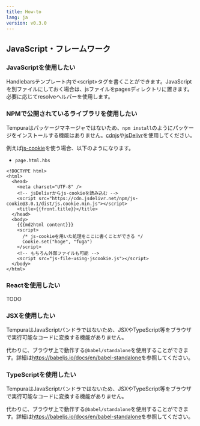 ```yaml
---
title: How-to
lang: ja
version: v0.3.0
---
```


## JavaScript・フレームワーク

### JavaScriptを使用したい

Handlebarsテンプレート内で&lt;script&gt;タグを書くことができます。JavaScriptを別ファイルにしておく場合は、jsファイルをpagesディレクトリに置きます。必要に応じてresolveヘルパーを使用します。

### NPMで公開されているライブラリを使用したい

Tempuraはパッケージマネージャではないため、`npm install`のようにパッケージをインストールする機能はありません。[cdnjs](https://cdnjs.com/)や[jsDelivr](https://www.jsdelivr.com/)を使用してください。

例えば[js-cookie](https://github.com/js-cookie/js-cookie)を使う場合、以下のようになります。

- `page.html.hbs`

```
<!DOCTYPE html>
<html>
  <head>
    <meta charset="UTF-8" />
    <!-- jsDelivrからjs-cookieを読み込む -->
    <script src="https://cdn.jsdelivr.net/npm/js-cookie@3.0.1/dist/js.cookie.min.js"></script>
    <title>{{front.title}}</title>
  </head>
  <body>
    {{{md2html content}}}
    <script>
      /* js-cookieを用いた処理をここに書くことができる */
      Cookie.set("hoge", "fuga")
    </script>
    <!-- もちろん外部ファイルも可能 -->
    <script src="js-file-using-jscookie.js"></script>
  </body>
</html>
```

### Reactを使用したい

TODO

### JSXを使用したい

TempuraはJavaScriptバンドラではないため、JSXやTypeScript等をブラウザで実行可能なコードに変換する機能がありません。

代わりに、ブラウザ上で動作する`@babel/standalone`を使用することができます。詳細は<https://babeljs.io/docs/en/babel-standalone>を参照してください。

### TypeScriptを使用したい

TempuraはJavaScriptバンドラではないため、JSXやTypeScript等をブラウザで実行可能なコードに変換する機能がありません。

代わりに、ブラウザ上で動作する`@babel/standalone`を使用することができます。詳細は<https://babeljs.io/docs/en/babel-standalone>を参照してください。
